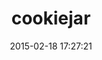 ---
layout: post
title:  "cookiejar"
repo:   "dwaite/cookiejar"
date:   2015-02-18 17:27:21
gemurl: https://alkaline-solutions.com
---